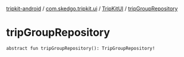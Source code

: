 [tripkit-android](../../index.md) / [com.skedgo.tripkit.ui](../index.md) / [TripKitUI](index.md) / [tripGroupRepository](./trip-group-repository.md)

# tripGroupRepository

`abstract fun tripGroupRepository(): TripGroupRepository!`